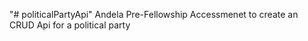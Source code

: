 "# politicalPartyApi"
Andela Pre-Fellowship Accessmenet to create an CRUD Api for a political party 